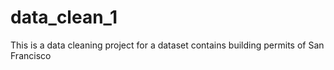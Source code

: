 # data_clean_1
This is a data cleaning project for a dataset contains building permits of San Francisco
